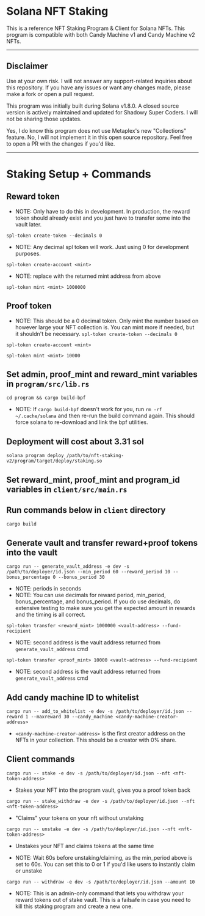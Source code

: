 # Solana NFT Staking

This is a reference NFT Staking Program & Client for Solana NFTs. This program is compatible with both Candy Machine v1 and Candy Machine v2 NFTs.

---

## Disclaimer

Use at your own risk. I will not answer any support-related inquiries about this repository. If you have any issues or want any changes made, please make a fork or open a pull request.

This program was initially built during Solana v1.8.0. A closed source version is actively maintained and updated for Shadowy Super Coders. I will not be sharing those updates.

Yes, I do know this program does not use Metaplex's new "Collections" feature. No, I will not implement it in this open source repository. Feel free to open a PR with the changes if you'd like.

---

# Staking Setup + Commands

## Reward token

- NOTE: Only have to do this in development. In production, the reward token should already exist and you just have to transfer some into the vault later.

`spl-token create-token --decimals 0`

- NOTE: Any decimal spl token will work. Just using 0 for development purposes.

`spl-token create-account <mint>`

- NOTE: replace <mint> with the returned mint address from above

`spl-token mint <mint> 1000000`

## Proof token

- NOTE: This should be a 0 decimal token. Only mint the number based on however large your NFT collection is. You can mint more if needed, but it shouldn't be necessary.
  `spl-token create-token --decimals 0`

`spl-token create-account <mint>`

`spl-token mint <mint> 10000`

## Set admin, proof_mint and reward_mint variables in `program/src/lib.rs`

`cd program && cargo build-bpf`

- NOTE: If `cargo build-bpf` doesn't work for you, run `rm -rf ~/.cache/solana` and then re-run the build command again. This should force solana to re-download and link the bpf utilities.

## Deployment will cost about 3.31 sol

`solana program deploy /path/to/nft-staking-v2/program/target/deploy/staking.so`

## Set reward_mint, proof_mint and program_id variables in `client/src/main.rs`

## Run commands below in `client` directory

`cargo build`

## Generate vault and transfer reward+proof tokens into the vault

`cargo run -- generate_vault_address -e dev -s /path/to/deployer/id.json --min_period 60 --reward_period 10 --bonus_percentage 0 --bonus_period 30`

- NOTE: periods in seconds
- NOTE: You can use decimals for reward period, min_period, bonus_percentage, and bonus_period. If you do use decimals, do extensive testing to make sure you get the expected amount in rewards and the timing is all correct.

`spl-token transfer <reward_mint> 1000000 <vault-address> --fund-recipient`

- NOTE: second address is the vault address returned from `generate_vault_address` cmd

`spl-token transfer <proof_mint> 10000 <vault-address> --fund-recipient`

- NOTE: second address is the vault address returned from `generate_vault_address` cmd

## Add candy machine ID to whitelist

`cargo run -- add_to_whitelist -e dev -s /path/to/deployer/id.json --reward 1 --maxreward 30 --candy_machine <candy-machine-creator-address>`

- `<candy-machine-creator-address>` is the first creator address on the NFTs in your collection. This should be a creator with 0% share.

## Client commands

`cargo run -- stake -e dev -s /path/to/deployer/id.json --nft <nft-token-address>`

- Stakes your NFT into the program vault, gives you a proof token back

`cargo run -- stake_withdraw -e dev -s /path/to/deployer/id.json --nft <nft-token-address>`

- "Claims" your tokens on your nft without unstaking

`cargo run -- unstake -e dev -s /path/to/deployer/id.json --nft <nft-token-address>`

- Unstakes your NFT and claims tokens at the same time

- NOTE: Wait 60s before unstaking/claiming, as the min_period above is set to 60s. You can set this to 0 or 1 if you'd like users to instantly claim or unstake

`cargo run -- withdraw -e dev -s /path/to/deployer/id.json --amount 10`

- NOTE: This is an admin-only command that lets you withdraw your reward tokens out of stake vault. This is a failsafe in case you need to kill this staking program and create a new one.
